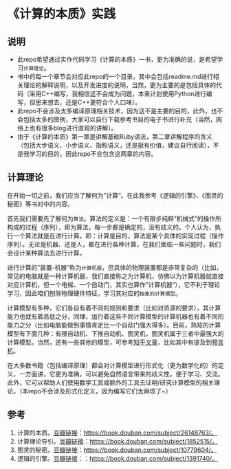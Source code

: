 # 《计算的本质》实践

## 说明
* 此repo希望通过实作代码学习《计算的本质》一书，更为准确的说，是希望学习`计算理论`。
* 书中的每一个章节会对应此repo的一个目录，其中会包括readme.md进行相关理论的解释说明，以及开发进度的说明，当然，更为主要的是包括具体的代码（采用C++编写，我相信这不会成为问题，本来计划使用Python进行编写，但思来想去，还是C++更符合个人口味）。
* 此repo不会涉及太多编译原理相关技术，因为这不是主要的目的，此外，也不会包括太多的图例，大家可以自行下载参考书目的电子书进行补充（当然，网络上也有很多blog进行直观的讲解）。
* 由于《计算的本质》第一章是讲解基础Ruby语法，第二章讲解程序的含义（包括大步语义、小步语义、指称语义，还是挺有价值，建议自行阅读），不是我学习的目的，因此repo不会包含这两章的内容。

## 计算理论
在开始一切之前，我们应当了解何为”计算“。在此我参考《逻辑的引擎》、《图灵的秘密》等书对中的内容。

首先我们需要先了解何为`算法`。算法的定义是：一个有限步纯粹“机械式”的操作所构成的过程（序列），即为算法。每一步都是确定的，没有歧义的。个人认为，执行一个算法就是在进行计算。即：计算是目的，算法是某个具体的实现过程（操作序列）。无论是机器、还是人，都在进行各种计算，在我们面临一些问题时，我们会设计某种算法去进行计算。

进行计算的”装置-机器“称为`计算机器`，但具体的物理装置都是非常复杂的（比如，常见的电脑就是一种计算机器，我们直接称之为计算机，仿佛以为计算机器就直接对应计算机，但一个电梯、一个自动门，其实也算作”计算机器“），它不利于理论学习，因此咱们刨除物理硬件特征，学习其对应的`抽象的计算模型`。 

计算模型有多种，它们各自有着不同的规则和要求（比如对资源的要求），其计算能力也就有着高低之分，同理，运行着这些不同计算模型的计算机器也有着不同的能力之分（比如电脑能做到事情肯定比一个自动门强大得多）。目前，熟知的计算模型有下面几种：有限自动机、下推自动机、图灵机，图灵机属于三者中最强大的计算模型。当然，还有一些其他的模型，可参考[知乎文章](https://www.zhihu.com/question/21579465)，比如其中有提及到[预言机](https://zh.wikipedia.org/zh-cn/%E9%A0%90%E8%A8%80%E6%A9%9F)。

在大多数书籍（包括编译原理）都会对计算模型进行形式化（更为数学化的）的定义，一方面讲，它更为准确，可以避免自然语言带来的歧义性，便于学习、交流。此外，它可以帮助人们使用数学工具或额外的工具去证明/研究计算模型的相关理论。（本repo不会涉及形式化定义，因为编写它们太麻烦了~）

## 参考
1. 计算的本质。[豆瓣链接](https://book.douban.com/subject/26148763/)：https://book.douban.com/subject/26148763/。
2. 计算理论导引。[豆瓣链接](https://book.douban.com/subject/1852515/)：https://book.douban.com/subject/1852515/。
3. 图灵的秘密。[豆瓣链接](https://book.douban.com/subject/10779604/)：https://book.douban.com/subject/10779604/。
4. 逻辑的引擎。[豆瓣链接](https://book.douban.com/subject/1391740/)：：https://book.douban.com/subject/1391740/。
